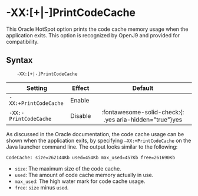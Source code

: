 <!--
* Copyright (c) 2017, 2022 IBM Corp. and others
*
* This program and the accompanying materials are made
* available under the terms of the Eclipse Public License 2.0
* which accompanies this distribution and is available at
* https://www.eclipse.org/legal/epl-2.0/ or the Apache
* License, Version 2.0 which accompanies this distribution and
* is available at https://www.apache.org/licenses/LICENSE-2.0.
*
* This Source Code may also be made available under the
* following Secondary Licenses when the conditions for such
* availability set forth in the Eclipse Public License, v. 2.0
* are satisfied: GNU General Public License, version 2 with
* the GNU Classpath Exception [1] and GNU General Public
* License, version 2 with the OpenJDK Assembly Exception [2].
*
* [1] https://www.gnu.org/software/classpath/license.html
* [2] http://openjdk.java.net/legal/assembly-exception.html
*
* SPDX-License-Identifier: EPL-2.0 OR Apache-2.0 OR GPL-2.0 WITH
* Classpath-exception-2.0 OR LicenseRef-GPL-2.0 WITH Assembly-exception
-->

# -XX:\[+|-\]PrintCodeCache

This Oracle HotSpot option prints the code cache memory usage when the application exits. This option is recognized by OpenJ9 and provided for compatibility.

## Syntax

        -XX:[+|-]PrintCodeCache

| Setting                      | Effect  | Default                                                                            |
|------------------------------|---------|:----------------------------------------------------------------------------------:|
| `-XX:+PrintCodeCache`        | Enable  |                                                                                    |
| `-XX:-PrintCodeCache`        | Disable | :fontawesome-solid-check:{: .yes aria-hidden="true"}<span class="sr-only">yes</span>     |

As discussed in the Oracle documentation, the code cache usage can be shown when the application exits, by specifying `–XX:+PrintCodeCache` on the Java launcher command line. The output looks similar to the following: 

```
CodeCache: size=262144Kb used=454Kb max_used=457Kb free=261690Kb
```

- `size`: The maximum size of the code cache.
- `used`: The amount of code cache memory actually in use.
- `max_used`: The high water mark for code cache usage.
- `free`: `size` minus `used`.

<!-- ==== END OF TOPIC ==== xxprintcodecache.md ==== -->
